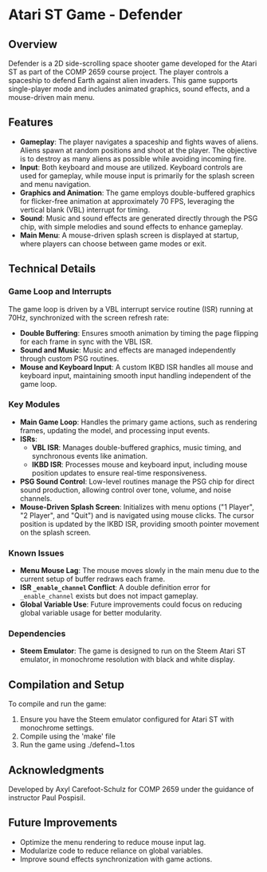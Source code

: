 # Atari ST Game - Defender

## Overview

Defender is a 2D side-scrolling space shooter game developed for the Atari ST as part of the COMP 2659 course project. The player controls a spaceship to defend Earth against alien invaders. This game supports single-player mode and includes animated graphics, sound effects, and a mouse-driven main menu.

## Features

- **Gameplay**: The player navigates a spaceship and fights waves of aliens. Aliens spawn at random positions and shoot at the player. The objective is to destroy as many aliens as possible while avoiding incoming fire.
- **Input**: Both keyboard and mouse are utilized. Keyboard controls are used for gameplay, while mouse input is primarily for the splash screen and menu navigation.
- **Graphics and Animation**: The game employs double-buffered graphics for flicker-free animation at approximately 70 FPS, leveraging the vertical blank (VBL) interrupt for timing.
- **Sound**: Music and sound effects are generated directly through the PSG chip, with simple melodies and sound effects to enhance gameplay.
- **Main Menu**: A mouse-driven splash screen is displayed at startup, where players can choose between game modes or exit.

## Technical Details

### Game Loop and Interrupts

The game loop is driven by a VBL interrupt service routine (ISR) running at 70Hz, synchronized with the screen refresh rate:
- **Double Buffering**: Ensures smooth animation by timing the page flipping for each frame in sync with the VBL ISR.
- **Sound and Music**: Music and effects are managed independently through custom PSG routines.
- **Mouse and Keyboard Input**: A custom IKBD ISR handles all mouse and keyboard input, maintaining smooth input handling independent of the game loop.

### Key Modules

- **Main Game Loop**: Handles the primary game actions, such as rendering frames, updating the model, and processing input events.
- **ISRs**:
  - **VBL ISR**: Manages double-buffered graphics, music timing, and synchronous events like animation.
  - **IKBD ISR**: Processes mouse and keyboard input, including mouse position updates to ensure real-time responsiveness.
- **PSG Sound Control**: Low-level routines manage the PSG chip for direct sound production, allowing control over tone, volume, and noise channels.
- **Mouse-Driven Splash Screen**: Initializes with menu options ("1 Player", "2 Player", and "Quit") and is navigated using mouse clicks. The cursor position is updated by the IKBD ISR, providing smooth pointer movement on the splash screen.

### Known Issues

- **Menu Mouse Lag**: The mouse moves slowly in the main menu due to the current setup of buffer redraws each frame.
- **ISR `_enable_channel` Conflict**: A double definition error for `_enable_channel` exists but does not impact gameplay.
- **Global Variable Use**: Future improvements could focus on reducing global variable usage for better modularity.

### Dependencies

- **Steem Emulator**: The game is designed to run on the Steem Atari ST emulator, in monochrome resolution with black and white display.

## Compilation and Setup

To compile and run the game:
1. Ensure you have the Steem emulator configured for Atari ST with monochrome settings.
2. Compile using the 'make' file
3. Run the game using ./defend~1.tos

## Acknowledgments

Developed by Axyl Carefoot-Schulz for COMP 2659 under the guidance of instructor Paul Pospisil.

## Future Improvements

- Optimize the menu rendering to reduce mouse input lag.
- Modularize code to reduce reliance on global variables.
- Improve sound effects synchronization with game actions.

